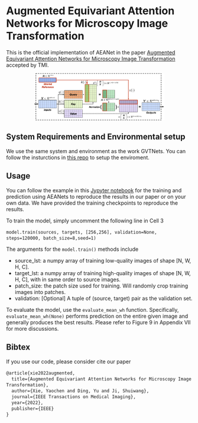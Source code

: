 # Augmented Equivariant Attention Networks for Microscopy Image Transformation

This is the official implementation of AEANet in the paper [Augmented Equivariant Attention Networks for Microscopy Image Transformation](https://ieeexplore.ieee.org/stamp/stamp.jsp?arnumber=9785968) accepted by TMI.

<p align="center">
  <img src="ba-lib.png" alt="drawing" width=70%/>
</p>

## System Requirements and Environmental setup

We use the same system and environment as the work GVTNets. You can follow the insturctions in [this repo](https://github.com/divelab/GVTNets/) to setup the enviroment.

## Usage

You can follow the example in this [Jypyter notebook](https://github.com/divelab/AEANets/blob/main/model3_pooled_batchatt_lib_kshape.ipynb) for the training and prediction using AEANets to reproduce the results in our paper or on your own data. We have provided the training checkpoints to reproduce the results.

To train the model, simply uncomment the following line in Cell 3

```
model.train(sources, targets, [256,256], validation=None, steps=120000, batch_size=8,seed=1)
```

The arguments for the `model.train()` methods include

- source_lst: a numpy array of training low-quality images of shape [N, W, H, C].
- target_lst: a numpy array of training high-quality images of shape [N, W, H, C], with in same order to source images.
- patch_size: the patch size used for training. Will randomly crop training images into patches.
- validation: [Optional] A tuple of (source, target) pair as the validation set.

To evaluate the model, use the `evaluate_mean_wh` function. Specifically, `evaluate_mean_wh(None)` performs prediction on the entire given image and generally produces the best results. Please refer to Figure 9 in Appendix VII for more discussions.


## Bibtex

If you use our code, please consider cite our paper

```
@article{xie2022augmented,
  title={Augmented Equivariant Attention Networks for Microscopy Image Transformation},
  author={Xie, Yaochen and Ding, Yu and Ji, Shuiwang},
  journal={IEEE Transactions on Medical Imaging},
  year={2022},
  publisher={IEEE}
}
```
